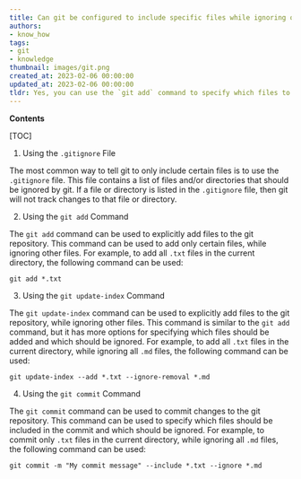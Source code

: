 ```yaml
---
title: Can git be configured to include specific files while ignoring others?
authors:
- know_how
tags:
- git
- knowledge
thumbnail: images/git.png
created_at: 2023-02-06 00:00:00
updated_at: 2023-02-06 00:00:00
tldr: Yes, you can use the `git add` command to specify which files to include in a commit.
---
```


**Contents**

[TOC]

1. Using the `.gitignore` File

The most common way to tell git to only include certain files is to use the `.gitignore` file. This file contains a list of files and/or directories that should be ignored by git. If a file or directory is listed in the `.gitignore` file, then git will not track changes to that file or directory.

2. Using the `git add` Command

The `git add` command can be used to explicitly add files to the git repository. This command can be used to add only certain files, while ignoring other files. For example, to add all `.txt` files in the current directory, the following command can be used:

```
git add *.txt
```

3. Using the `git update-index` Command

The `git update-index` command can be used to explicitly add files to the git repository, while ignoring other files. This command is similar to the `git add` command, but it has more options for specifying which files should be added and which should be ignored. For example, to add all `.txt` files in the current directory, while ignoring all `.md` files, the following command can be used:

```
git update-index --add *.txt --ignore-removal *.md
```

4. Using the `git commit` Command

The `git commit` command can be used to commit changes to the git repository. This command can be used to specify which files should be included in the commit and which should be ignored. For example, to commit only `.txt` files in the current directory, while ignoring all `.md` files, the following command can be used:

```
git commit -m "My commit message" --include *.txt --ignore *.md
```
